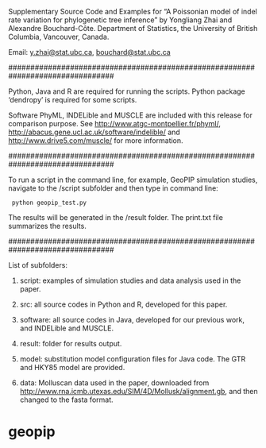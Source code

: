 Supplementary Source Code and Examples for 
“A Poissonian model of indel rate variation for phylogenetic tree inference”
by Yongliang Zhai and Alexandre Bouchard-Côte.
Department of Statistics, the University of British Columbia, Vancouver, Canada.

Email: y.zhai@stat.ubc.ca, bouchard@stat.ubc.ca

################################################################################

Python, Java and R are required for running the scripts. Python package ‘dendropy’ is required for some scripts.

Software PhyML, INDELible and MUSCLE are included with this release for comparison purpose. See http://www.atgc-montpellier.fr/phyml/, http://abacus.gene.ucl.ac.uk/software/indelible/ and http://www.drive5.com/muscle/ for more information.

################################################################################

To run a script in the command line, for example, GeoPIP simulation studies, navigate to the /script subfolder and then type in command line:

     python geopip_test.py

The results will be generated in the /result folder. The print.txt file summarizes the results. 

################################################################################

List of subfolders:

1. script: examples of simulation studies and data analysis used in the paper.

2. src: all source codes in Python and R, developed for this paper.

3. software: all source codes in Java, developed for our previous work, and INDELible and MUSCLE.

4. result: folder for results output.

5. model: substitution model configuration files for Java code. The GTR and HKY85 model are provided.

6. data: Molluscan data used in the paper, downloaded from http://www.rna.icmb.utexas.edu/SIM/4D/Mollusk/alignment.gb, and then changed to the fasta format.
# geopip
